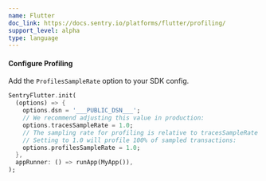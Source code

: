 ```yaml
---
name: Flutter
doc_link: https://docs.sentry.io/platforms/flutter/profiling/
support_level: alpha
type: language
---
```


#### Configure Profiling

Add the `ProfilesSampleRate` option to your SDK config.

```dart
SentryFlutter.init(
  (options) => {
    options.dsn = '___PUBLIC_DSN___';
    // We recommend adjusting this value in production:
    options.tracesSampleRate = 1.0;
    // The sampling rate for profiling is relative to tracesSampleRate
    // Setting to 1.0 will profile 100% of sampled transactions:
    options.profilesSampleRate = 1.0;
  },
  appRunner: () => runApp(MyApp()),
);
```
